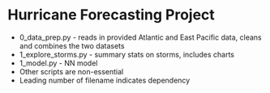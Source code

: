 # Hurricane Forecasting Project
* 0_data_prep.py - reads in provided Atlantic and East Pacific data, cleans and combines the two datasets
* 1_explore_storms.py - summary stats on storms, includes charts 
* 1_model.py - NN model
* Other scripts are non-essential
* Leading number of filename indicates dependency
